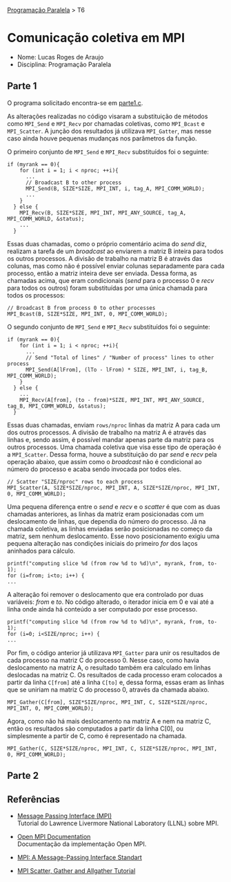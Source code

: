 [Programação Paralela](https://github.com/lucasroges/elc139-2019a) > T6

# Comunicação coletiva em MPI

- Nome: Lucas Roges de Araujo
- Disciplina: Programação Paralela

## Parte 1
O programa solicitado encontra-se em [parte1.c](parte1.c).

As alterações realizadas no código visaram a substituição de métodos como `MPI_Send` e `MPI_Recv` por chamadas coletivas, como `MPI_Bcast` e `MPI_Scatter`. A junção dos resultados já utilizava `MPI_Gatter`, mas nesse caso ainda houve pequenas mudanças nos parâmetros da função.

O primeiro conjunto de `MPI_Send` e `MPI_Recv` substituídos foi o seguinte:

```
if (myrank == 0){
    for (int i = 1; i < nproc; ++i){
      ...
      // Broadcast B to other process
      MPI_Send(B, SIZE*SIZE, MPI_INT, i, tag_A, MPI_COMM_WORLD);
      ...
    }
  } else {
    MPI_Recv(B, SIZE*SIZE, MPI_INT, MPI_ANY_SOURCE, tag_A, MPI_COMM_WORLD, &status);
    ...
  }
```

Essas duas chamadas, como o próprio comentário acima do *send* diz, realizam a tarefa de um *broadcast* ao enviarem a matriz B inteira para todos os outros processos. A divisão de trabalho na matriz B é através das colunas, mas como não é possível enviar colunas separadamente para cada processo, então a matriz inteira deve ser enviada. Dessa forma, as chamadas acima, que eram condicionais (*send* para o processo 0 e *recv* para todos os outros) foram substituídas por uma única chamada para todos os processos:

```
// Broadcast B from process 0 to other processes
MPI_Bcast(B, SIZE*SIZE, MPI_INT, 0, MPI_COMM_WORLD);
```

O segundo conjunto de `MPI_Send` e `MPI_Recv` substituídos foi o seguinte:

```
if (myrank == 0){
    for (int i = 1; i < nproc; ++i){
      ...
      // Send "Total of lines" / "Number of process" lines to other process
      MPI_Send(A[lFrom], (lTo - lFrom) * SIZE, MPI_INT, i, tag_B, MPI_COMM_WORLD);
    }
  } else {
  	...
    MPI_Recv(A[from], (to - from)*SIZE, MPI_INT, MPI_ANY_SOURCE, tag_B, MPI_COMM_WORLD, &status);   
  }
```

Essas duas chamadas, enviam `rows/nproc` linhas da matriz A para cada um dos outros processos. A divisão de trabalho na matriz A é através das linhas e, sendo assim, é possível mandar apenas parte da matriz para os outros processos. Uma chamada coletiva que visa esse tipo de operação é a `MPI_Scatter`. Dessa forma, houve a substituição do par *send* e *recv* pela operação abaixo, que assim como o *broadcast* não é condicional ao número do processo e acaba sendo invocada por todos eles. 

```
// Scatter "SIZE/nproc" rows to each process
MPI_Scatter(A, SIZE*SIZE/nproc, MPI_INT, A, SIZE*SIZE/nproc, MPI_INT, 0, MPI_COMM_WORLD);
```

Uma pequena diferença entre o *send* e *recv* e o *scatter* é que com as duas chamadas anteriores, as linhas da matriz eram posicionadas com um deslocamento de linhas, que dependia do número do processo. Já na chamada coletiva, as linhas enviadas serão posicionadas no começo da matriz, sem nenhum deslocamento. Esse novo posicionamento exigiu uma pequena alteração nas condições iniciais do primeiro *for* dos laços aninhados para cálculo.

```
printf("computing slice %d (from row %d to %d)\n", myrank, from, to-1);
for (i=from; i<to; i++) {
...
```

A alteração foi remover o deslocamento que era controlado por duas variáveis: *from* e *to*.
No código alterado, o iterador inicia em 0 e vai até a linha onde ainda há conteúdo a ser computado por esse processo.

```
printf("computing slice %d (from row %d to %d)\n", myrank, from, to-1);
for (i=0; i<SIZE/nproc; i++) {
...
```

Por fim, o código anterior já utilizava `MPI_Gatter` para unir os resultados de cada processo na matriz C do processo 0. Nesse caso, como havia deslocamento na matriz A, o resultado também era calculado em linhas deslocadas na matriz C. Os resultados de cada processo eram colocados a partir da linha `C[from]` até a linha `C[to]` e, dessa forma, essas eram as linhas que se uniriam na matriz C do processo 0, através da chamada abaixo.

```
MPI_Gather(C[from], SIZE*SIZE/nproc, MPI_INT, C, SIZE*SIZE/nproc, MPI_INT, 0, MPI_COMM_WORLD);
```

Agora, como não há mais deslocamento na matriz A e nem na matriz C, então os resultados são computados a partir da linha C[0], ou simplesmente a partir de C, como é representado na chamada.

```
MPI_Gather(C, SIZE*SIZE/nproc, MPI_INT, C, SIZE*SIZE/nproc, MPI_INT, 0, MPI_COMM_WORLD);
```

## Parte 2
<!--TODO-->

## Referências

- [Message Passing Interface (MPI)](https://computing.llnl.gov/tutorials/mpi/)  
  Tutorial do Lawrence Livermore National Laboratory (LLNL) sobre MPI.

- [Open MPI Documentation](https://www.open-mpi.org/doc/)  
  Documentação da implementação Open MPI.

- [MPI: A Message-Passing Interface Standart](https://www.mpi-forum.org/docs/mpi-3.1/mpi31-report.pdf)

- [MPI Scatter, Gather and Allgather Tutorial](http://mpitutorial.com/tutorials/mpi-scatter-gather-and-allgather/)
